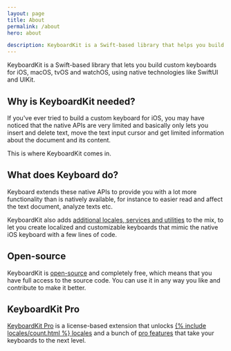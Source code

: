 ```yaml
---
layout: page
title: About
permalink: /about
hero: about

description: KeyboardKit is a Swift-based library that helps you build custom keyboards for iOS and  macOS, tvOS and watchOS, using SwiftUI or UIKit.
---
```


KeyboardKit is a Swift-based library that lets you build custom keyboards for iOS, macOS, tvOS and watchOS, using native technologies like SwiftUI and UIKit.


## Why is KeyboardKit needed?

If you've ever tried to build a custom keyboard for iOS, you may have noticed that the native APIs are very limited and basically only lets you insert and delete text, move the text input cursor and get limited information about the document and its content. 

This is where KeyboardKit comes in.


## What does Keyboard do?

Keyboard extends these native APIs to provide you with a lot more functionality than is natively available, for instance to easier read and affect the text document, analyze texts etc. 

KeyboardKit also adds [additional locales, services and utilities](/features) to the mix, to let you create localized and customizable keyboards that mimic the native iOS keyboard with a few lines of code.


## Open-source

KeyboardKit is [open-source](/open-source) and completely free, which means that you have full access to the source code. You can use it in any way you like and contribute to make it better.


## KeyboardKit Pro

[KeyboardKit Pro](/pro) is a license-based extension that unlocks [{% include locales/count.html %} locales](/locales) and a bunch of [pro features](/pro) that take your keyboards to the next level.